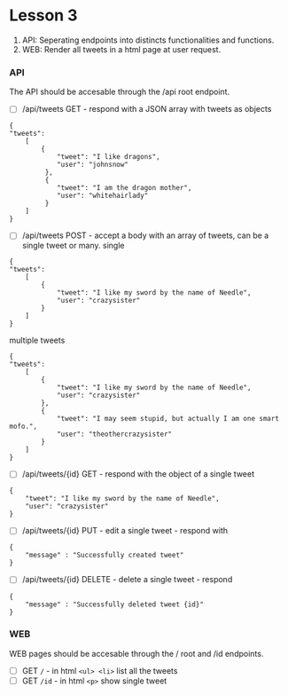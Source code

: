 # Lesson 3
1. API: Seperating endpoints into distincts functionalities and functions. 
2. WEB: Render all tweets in a html page at user request. 

### API
The API should be accesable through the /api root endpoint.
- [ ] /api/tweets GET - respond with a JSON array with tweets as objects
```
{
"tweets": 
    [
        {
            "tweet": "I like dragons",
            "user": "johnsnow"
         },
         {
            "tweet": "I am the dragon mother",
            "user": "whitehairlady"
         }
    ]
}
```

- [ ] /api/tweets POST - accept a body with an array of tweets, can be a single tweet or many. 
single
```
{
"tweets": 
    [
        {
            "tweet": "I like my sword by the name of Needle",
            "user": "crazysister"
        }
    ]
}
```

multiple tweets
```
{
"tweets": 
    [
        {
            "tweet": "I like my sword by the name of Needle",
            "user": "crazysister"
        },
        {
            "tweet": "I may seem stupid, but actually I am one smart mofo.",
            "user": "theothercrazysister"
        }
    ]
}
```

- [ ] /api/tweets/{id} GET - respond with the object of a single tweet
```
{
    "tweet": "I like my sword by the name of Needle",
    "user": "crazysister"
}
```
 
- [ ] /api/tweets/{id} PUT - edit a single tweet - respond with 
```
{
    "message" : "Successfully created tweet"
}
```

- [ ] /api/tweets/{id} DELETE - delete a single tweet - respond
```
{
    "message" : "Successfully deleted tweet {id}"
}
```

### WEB
WEB pages should be accesable through the / root and /id endpoints.
- [ ] GET `/` - in html `<ul> <li>` list all the tweets
- [ ] GET `/id` - in html `<p>` show single tweet
